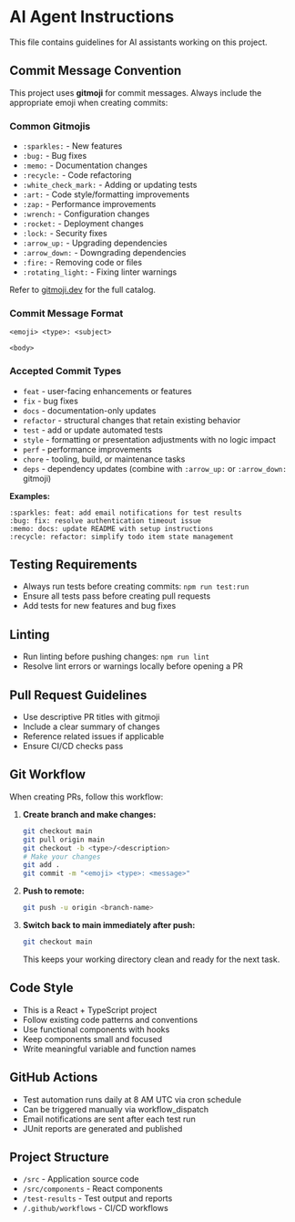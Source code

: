 # AI Agent Instructions

This file contains guidelines for AI assistants working on this project.

## Commit Message Convention

This project uses **gitmoji** for commit messages. Always include the appropriate emoji when creating commits:

### Common Gitmojis

- `:sparkles:` - New features
- `:bug:` - Bug fixes
- `:memo:` - Documentation changes
- `:recycle:` - Code refactoring
- `:white_check_mark:` - Adding or updating tests
- `:art:` - Code style/formatting improvements
- `:zap:` - Performance improvements
- `:wrench:` - Configuration changes
- `:rocket:` - Deployment changes
- `:lock:` - Security fixes
- `:arrow_up:` - Upgrading dependencies
- `:arrow_down:` - Downgrading dependencies
- `:fire:` - Removing code or files
- `:rotating_light:` - Fixing linter warnings

Refer to [gitmoji.dev](https://gitmoji.dev) for the full catalog.

### Commit Message Format

```
<emoji> <type>: <subject>

<body>
```

### Accepted Commit Types

- `feat` - user-facing enhancements or features
- `fix` - bug fixes
- `docs` - documentation-only updates
- `refactor` - structural changes that retain existing behavior
- `test` - add or update automated tests
- `style` - formatting or presentation adjustments with no logic impact
- `perf` - performance improvements
- `chore` - tooling, build, or maintenance tasks
- `deps` - dependency updates (combine with `:arrow_up:` or `:arrow_down:` gitmoji)

**Examples:**

```
:sparkles: feat: add email notifications for test results
:bug: fix: resolve authentication timeout issue
:memo: docs: update README with setup instructions
:recycle: refactor: simplify todo item state management
```

## Testing Requirements

- Always run tests before creating commits: `npm run test:run`
- Ensure all tests pass before creating pull requests
- Add tests for new features and bug fixes

## Linting

- Run linting before pushing changes: `npm run lint`
- Resolve lint errors or warnings locally before opening a PR

## Pull Request Guidelines

- Use descriptive PR titles with gitmoji
- Include a clear summary of changes
- Reference related issues if applicable
- Ensure CI/CD checks pass

## Git Workflow

When creating PRs, follow this workflow:

1. **Create branch and make changes:**

   ```bash
   git checkout main
   git pull origin main
   git checkout -b <type>/<description>
   # Make your changes
   git add .
   git commit -m "<emoji> <type>: <message>"
   ```

2. **Push to remote:**

   ```bash
   git push -u origin <branch-name>
   ```

3. **Switch back to main immediately after push:**
   ```bash
   git checkout main
   ```
   This keeps your working directory clean and ready for the next task.

## Code Style

- This is a React + TypeScript project
- Follow existing code patterns and conventions
- Use functional components with hooks
- Keep components small and focused
- Write meaningful variable and function names

## GitHub Actions

- Test automation runs daily at 8 AM UTC via cron schedule
- Can be triggered manually via workflow_dispatch
- Email notifications are sent after each test run
- JUnit reports are generated and published

## Project Structure

- `/src` - Application source code
- `/src/components` - React components
- `/test-results` - Test output and reports
- `/.github/workflows` - CI/CD workflows
